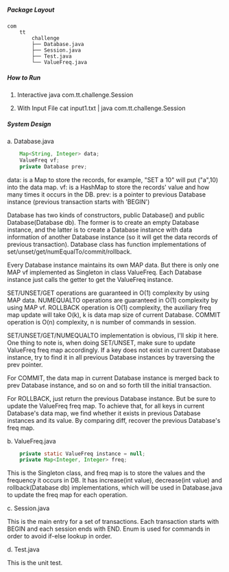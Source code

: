 ##### Package Layout

```
com
    tt
        challenge
        ├── Database.java
        ├── Session.java
        ├── Test.java
        └── ValueFreq.java
```


##### How to Run

1. Interactive
java com.tt.challenge.Session

2. With Input File
cat input1.txt | java com.tt.challenge.Session

##### System Design

a. Database.java
```java
    Map<String, Integer> data;
    ValueFreq vf;
    private Database prev;
```
data: is a Map to store the records, for example, "SET a 10" will put ("a",10) into the data map.
vf: is a HashMap to store the records' value and how many times it occurs in the DB.
prev: is a pointer to previous Database instance (previous transaction starts with 'BEGIN')

Database has two kinds of constructors, public Database() and public Database(Database db). The former is to create an empty Database instance, and the latter is to create a Database instance with data information of another Database instance (so it will get the data records of previous transaction). Database class has function implementations of set/unset/get/numEqualTo/commit/rollback.

Every Database instance maintains its own MAP data. But there is only one MAP vf implemented as Singleton in class ValueFreq. Each Database instance just calls the getter to get the ValueFreq instance.

SET/UNSET/GET operations are guaranteed in O(1) complexity by using MAP data.
NUMEQUALTO operations are guaranteed in O(1) complexity by using MAP vf.
ROLLBACK operation is O(1) complexity, the auxiliary freq map update will take O(k), k is data map size of current Database.
COMMIT operation is O(n) complexity, n is number of commands in session.


SET/UNSET/GET/NUMEQUALTO implementation is obvious, I'll skip it here. One thing to note is,
when doing SET/UNSET, make sure to update ValueFreq freq map accordingly. If a key does not exist in current Database instance, try to find it in all previous Database instances by traversing the prev pointer.

For COMMIT, the data map in current Database instance is merged back to prev Database instance, and so on and so forth till the initial transaction.

For ROLLBACK, just return the previous Database instance. But be sure to update the ValueFreq freq map. To achieve that, for all keys in current Database's data map, we find whether it exists in previous Database instances and its value. By comparing diff, recover the previous Database's freq map.


b. ValueFreq.java
``` java
    private static ValueFreq instance = null;
    private Map<Integer, Integer> freq;
```
This is the Singleton class, and freq map is to store the values and the frequency it occurs in DB. It has increase(int value), decrease(int value) and rollback(Database db) implementations, which will be used in Database.java to update the freq map for each operation.

c. Session.java

This is the main entry for a set of transactions. Each transaction starts with BEGIN and each session ends with END.
Enum is used for commands in order to avoid if-else lookup in order.

d. Test.java

This is the unit test.
